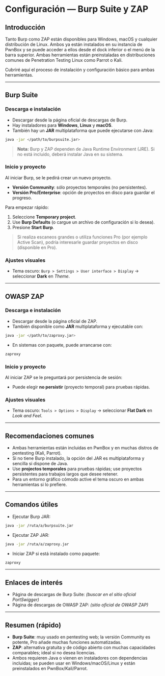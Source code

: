 # Configuración — Burp Suite y ZAP

## Introducción
Tanto Burp como ZAP están disponibles para Windows, macOS y cualquier distribución de Linux. Ambos ya están instalados en su instancia de PwnBox y se puede acceder a ellos desde el dock inferior o el menú de la barra superior. Ambas herramientas están preinstaladas en distribuciones comunes de Penetration Testing Linux como Parrot o Kali.

Cubriré aquí el proceso de instalación y configuración básico para ambas herramientas.

---

## Burp Suite

### Descarga e instalación
- Descargar desde la página oficial de descargas de Burp.
- Hay instaladores para **Windows**, **Linux** y **macOS**.  
- También hay un **JAR** multiplataforma que puede ejecutarse con Java:

```bash
java -jar </path/to/burpsuite.jar>
```

> **Nota:** Burp y ZAP dependen de Java Runtime Environment (JRE). Si no está incluido, deberá instalar Java en su sistema.

### Inicio y proyecto
Al iniciar Burp, se le pedirá crear un nuevo proyecto.  
- **Versión Community**: sólo proyectos temporales (no persistentes).  
- **Versión Pro/Enterprise**: opción de proyectos en disco para guardar el progreso.

Para empezar rápido:
1. Seleccione **Temporary project**.
2. Use **Burp Defaults** (o cargue un archivo de configuración si lo desea).
3. Presione **Start Burp**.

> Si realiza escaneos grandes o utiliza funciones Pro (por ejemplo Active Scan), podría interesarle guardar proyectos en disco (disponible en Pro).

### Ajustes visuales
- Tema oscuro: `Burp > Settings > User interface > Display` → seleccionar **Dark** en *Theme*.

---

## OWASP ZAP

### Descarga e instalación
- Descargar desde la página oficial de ZAP.  
- También disponible como **JAR** multiplataforma y ejecutable con:

```bash
java -jar </path/to/zaproxy.jar>
```

- En sistemas con paquete, puede arrancarse con:

```bash
zaproxy
```

### Inicio y proyecto
Al iniciar ZAP se le preguntará por persistencia de sesión:
- Puede elegir **no persistir** (proyecto temporal) para pruebas rápidas.

### Ajustes visuales
- Tema oscuro: `Tools > Options > Display` → seleccionar **Flat Dark** en *Look and Feel*.

---

## Recomendaciones comunes

- Ambas herramientas están incluidas en PwnBox y en muchas distros de pentesting (Kali, Parrot).
- Si no tiene Burp instalado, la opción del JAR es multiplataforma y sencilla si dispone de Java.
- Use **projectos temporales** para pruebas rápidas; use proyectos persistentes para trabajos largos que desee retener.
- Para un entorno gráfico cómodo active el tema oscuro en ambas herramientas si lo prefiere.

---

## Comandos útiles
- Ejecutar Burp JAR:
```bash
java -jar /ruta/a/burpsuite.jar
```

- Ejecutar ZAP JAR:
```bash
java -jar /ruta/a/zaproxy.jar
```

- Iniciar ZAP si está instalado como paquete:
```bash
zaproxy
```

---

## Enlaces de interés
- Página de descargas de Burp Suite: _(buscar en el sitio oficial PortSwigger)_
- Página de descargas de OWASP ZAP: _(sitio oficial de OWASP ZAP)_

---

## Resumen (rápido)
- **Burp Suite**: muy usado en pentesting web; la versión Community es potente, Pro añade muchas funciones automatizadas.
- **ZAP**: alternativa gratuita y de código abierto con muchas capacidades comparables; ideal si no desea licencias.
- Ambos requieren Java o vienen en instaladores con dependencias incluidas; se pueden usar en Windows/macOS/Linux y están preinstalados en PwnBox/Kali/Parrot.
